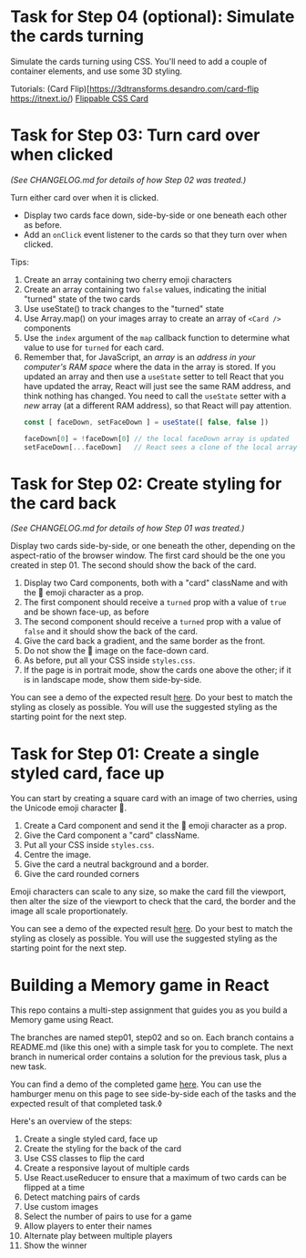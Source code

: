 # Task for Step 04 (optional): Simulate the cards turning

Simulate the cards turning using CSS. You'll need to add a couple of container elements, and use some 3D styling.

Tutorials:
(Card Flip)[https://3dtransforms.desandro.com/card-flip
https://itnext.io/)
[Flippable CSS Card](flippable-css-card-how-to-create-a-css-card-that-flips-when-you-hover-af1ef763f3d2)


# Task for Step 03: Turn card over when clicked
*(See CHANGELOG.md for details of how Step 02 was treated.)*

Turn either card over when it is clicked.

* Display two cards face down, side-by-side or one beneath each other as before.
* Add an `onClick` event listener to the cards so that they turn over when clicked.

Tips:
1. Create an array containing two cherry emoji characters
2. Create an array containing two `false` values, indicating the initial "turned" state of the two cards
3. Use useState() to track changes to the "turned" state
4. Use Array.map() on your images array to create an array of `<Card />` components
5. Use the `index` argument of the `map` callback function to determine what value to use for `turned` for each card.
6. Remember that, for JavaScript, an *array* is an *address in your computer's RAM space* where the data in the array is stored. If you updated an array and then use a `useState` setter to tell React that you have updated the array, React will just see the same RAM address, and think nothing has changed. You need to call the `useState` setter with a *new* array (at a different RAM address), so that React will pay attention.
   ```javascript
   const [ faceDown, setFaceDown ] = useState([ false, false ])

   faceDown[0] = !faceDown[0] // the local faceDown array is updated
   setFaceDown[...faceDown]   // React sees a clone of the local array
   ```


# Task for Step 02: Create styling for the card back
*(See CHANGELOG.md for details of how Step 01 was treated.)*

Display two cards side-by-side, or one beneath the other, depending on the aspect-ratio of the browser window. The first card should be the one you created in step 01. The second should show the back of the card.

1. Display two Card components, both with a "card" className and with the 🍒 emoji character as a prop.
2. The first component should receive a `turned` prop with a value of `true` and be shown face-up, as before
3. The second component should receive a `turned` prop with a value of `false` and it should show the back of the card.
4. Give the card back a gradient, and the same border as the front.
5. Do not show the 🍒 image on the face-down card.
6. As before, put all your CSS inside `styles.css`.
7. If the page is in portrait mode, show the cards one above the other; if it is in landscape mode, show them side-by-side.

You can see a demo of the expected result [here](https://dciforks.github.io/memory/step/02). Do your best to match the styling as closely as possible. You will use the suggested styling as the starting point for the next step.

# Task for Step 01: Create a single styled card, face up

You can start by creating a square card with an image of two cherries, using the Unicode emoji character 🍒. 

1. Create a Card component and send it the 🍒 emoji character as a prop.
2. Give the Card component a "card" className.
3. Put all your CSS inside `styles.css`.
4. Centre the image.
5. Give the card a neutral background and a border.
6. Give the card rounded corners

Emoji characters can scale to any size, so make the card fill the viewport, then alter the size of the viewport to check that the card, the border and the image all scale proportionately.

You can see a demo of the expected result [here](https://dciforks.github.io/memory/step/01). Do your best to match the styling as closely as possible. You will use the suggested styling as the starting point for the next step.


# Building a Memory game in React

This repo contains a multi-step assignment that guides you as you build a Memory game using React.

The branches are named step01, step02 and so on. Each branch contains a README.md (like this one) with a simple task for you to complete. The next branch in numerical order contains a solution for the previous task, plus a new task.

You can find a demo of the completed game [here](https://dciforks.github.io/memory). You can use the hamburger menu on this page to see side-by-side each of the tasks and the expected result of that completed task.◊

Here's an overview of the steps:

1. Create a single styled card, face up
2. Create the styling for the back of the card
3. Use CSS classes to flip the card
4. Create a responsive layout of multiple cards
5. Use React.useReducer to ensure that a maximum of two cards can be flipped at a time
6. Detect matching pairs of cards
7. Use custom images
8. Select the number of pairs to use for a game
9. Allow players to enter their names
10. Alternate play between multiple players
11. Show the winner


